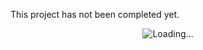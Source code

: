 This project has not been completed yet.
<p align="center">
  <img src="https://media4.giphy.com/media/v1.Y2lkPTc5MGI3NjExOXVpZzU1YjVxeHpzYXh0NnNxNWNycHUzYWMxNHozNW1xNmlpZmhxciZlcD12MV9pbnRlcm5hbF9naWZfYnlfaWQmY3Q9Zw/11ASZtb7vdJagM/giphy.gif" alt="Loading..." />
</p>

